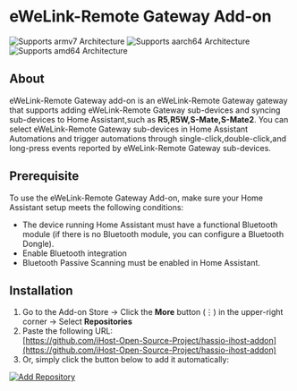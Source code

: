 # eWeLink-Remote Gateway Add-on


![Supports armv7 Architecture](https://img.shields.io/badge/armv7-yes-green.svg)
![Supports aarch64 Architecture](https://img.shields.io/badge/aarch64-yes-green.svg)
![Supports amd64 Architecture](https://img.shields.io/badge/amd64-yes-green.svg)


## About
eWeLink-Remote Gateway add-on is an eWeLink-Remote Gateway gateway that supports adding eWeLink-Remote Gateway sub-devices and syncing sub-devices  to Home Assistant,such as **R5,R5W,S-Mate,S-Mate2**. You can select eWeLink-Remote Gateway sub-devices in Home Assistant Automations and trigger automations through single-click,double-click,and long-press events reported by eWeLink-Remote Gateway sub-devices.


## Prerequisite
To use the eWeLink-Remote Gateway Add-on, make sure your Home Assistant setup meets the following conditions:
- The device running Home Assistant must have a functional Bluetooth module (if there is no Bluetooth module, you can configure a Bluetooth Dongle).
- Enable Bluetooth integration
- Bluetooth Passive Scanning must be enabled in Home Assistant.

## Installation
1. Go to the Add-on Store → Click the **More** button (⋮) in the upper-right corner → Select **Repositories**  
2. Paste the following URL:  
   [https://github.com/iHost-Open-Source-Project/hassio-ihost-addon](https://github.com/iHost-Open-Source-Project/hassio-ihost-addon)  
3. Or, simply click the button below to add it automatically:

[![Add Repository](https://my.home-assistant.io/badges/supervisor_add_addon_repository.svg)](https://my.home-assistant.io/redirect/supervisor_add_addon_repository/?repository_url=https%3A%2F%2Fgithub.com%2FiHost-Open-Source-Project%2Fhassio-ihost-addon)